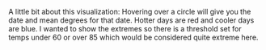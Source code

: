 A little bit about this visualization: Hovering over a circle will give you the date and mean degrees for that date. Hotter days are red and cooler days are blue. I wanted to show the extremes so there is a threshold set for temps under 60 or over 85 which would be considered quite extreme here.
